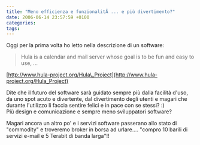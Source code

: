 ```yaml
---
title: "Meno efficienza e funzionalitÃ ... e più divertimento?"
date: 2006-06-14 23:57:59 +0100
categories: 
tags: 
---
```


Oggi per la prima volta ho letto nella descrizione di un software:

> Hula is a calendar and mail server whose goal is to be fun and easy to use, ...

[http://www.hula-project.org/Hula\_Project](http://www.hula-project.org/Hula_Project)

Dite che il futuro del software sarà guidato sempre più dalla facilità d'uso, da uno spot acuto e divertente, dal divertimento degli utenti e magari che durante l'utilizzo li faccia sentire felici e in pace con se stessi? :)  
Più design e comunicazione e sempre meno sviluppatori software?

Magari ancora un altro po' e i servizi software passerano allo stato di "commodity" e troveremo broker in borsa ad urlare.... "compro 10 barili di servizi e-mail e 5 Terabit di banda larga"!!
